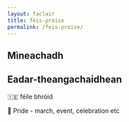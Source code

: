 ```yaml
---
layout: faclair
title: fèis-pròise
permalink: /feis-proise/
---
```


## Mìneachadh

## Eadar-theangachaidhean

&#x1f1ee;&#x1f1ea; féile bhròid

&#x1f3f4;&#xe0067;&#xe0062;&#xe0065;&#xe006e;&#xe0067;&#xe007f; Pride - march, event, celebration etc
